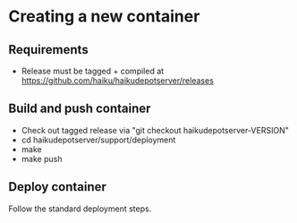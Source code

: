 # Creating a new container

## Requirements

* Release must be tagged + compiled at https://github.com/haiku/haikudepotserver/releases

## Build and push container

* Check out tagged release via "git checkout haikudepotserver-VERSION"
* cd haikudepotserver/support/deployment
* make
* make push

## Deploy container

Follow the standard deployment steps.
